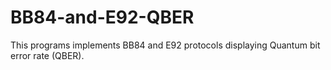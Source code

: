 # BB84-and-E92-QBER
This programs implements BB84 and E92 protocols displaying Quantum bit error rate (QBER).
